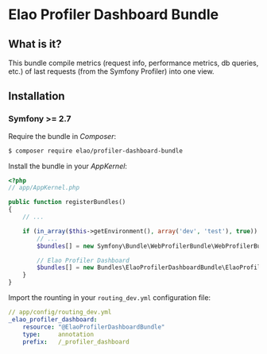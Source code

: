 # Elao Profiler Dashboard Bundle

## What is it?

This bundle compile metrics (request info, performance metrics, db queries, etc.) of last requests (from the Symfony Profiler) into one view.

## Installation

### Symfony >= 2.7

Require the bundle in _Composer_:

```bash
$ composer require elao/profiler-dashboard-bundle
```

Install the bundle in your _AppKernel_:

```php
<?php
// app/AppKernel.php

public function registerBundles()
{
    // ...

    if (in_array($this->getEnvironment(), array('dev', 'test'), true)) {
        // ...
        $bundles[] = new Symfony\Bundle\WebProfilerBundle\WebProfilerBundle();

        // Elao Profiler Dashboard
        $bundles[] = new Bundles\ElaoProfilerDashboardBundle\ElaoProfilerDashboardBundle();
    }
}
```

Import the rounting in your `routing_dev.yml` configuration file:

```yml
// app/config/routing_dev.yml
_elao_profiler_dashboard:
    resource: "@ElaoProfilerDashboardBundle"
    type:     annotation
    prefix:   /_profiler_dashboard
```
